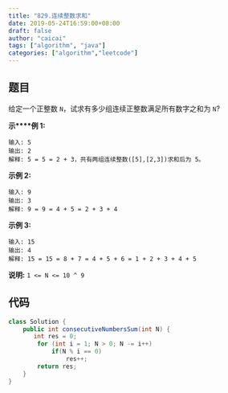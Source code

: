 ```yaml
---
title: "829.连续整数求和"
date: 2019-05-24T16:59:00+08:00
draft: false
author: "caicai"
tags: ["algorithm", "java"]
categories: ["algorithm","leetcode"]
---
```


## 题目

给定一个正整数 `N`，试求有多少组连续正整数满足所有数字之和为 `N`?

**示****例 1:**

```
输入: 5
输出: 2
解释: 5 = 5 = 2 + 3，共有两组连续整数([5],[2,3])求和后为 5。
```

**示例 2:**

```
输入: 9
输出: 3
解释: 9 = 9 = 4 + 5 = 2 + 3 + 4
```

**示例 3:**

```
输入: 15
输出: 4
解释: 15 = 15 = 8 + 7 = 4 + 5 + 6 = 1 + 2 + 3 + 4 + 5
```

**说明:** `1 <= N <= 10 ^ 9`

## 代码

```java
class Solution {
    public int consecutiveNumbersSum(int N) {
       int res = 0;
        for (int i = 1; N > 0; N -= i++)
            if(N % i == 0)
                res++;
        return res; 
    }
}
```

